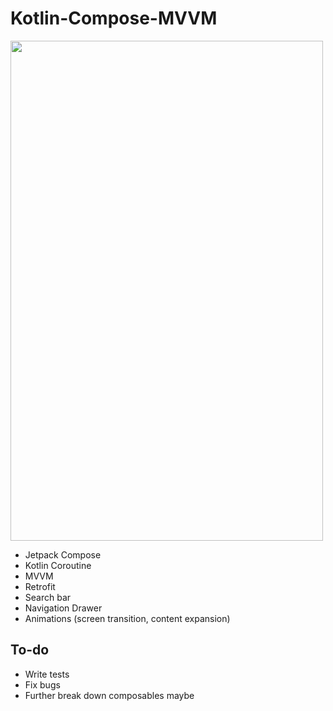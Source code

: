 # Kotlin-Compose-MVVM

<img src="https://github.com/bij-ace/Kotlin-Compose-MVVM/blob/master/demo.gif" width="500" height="800">

- Jetpack Compose
- Kotlin Coroutine
- MVVM
- Retrofit
- Search bar
- Navigation Drawer
- Animations (screen transition, content expansion)

## To-do
- Write tests
- Fix bugs
- Further break down composables maybe
